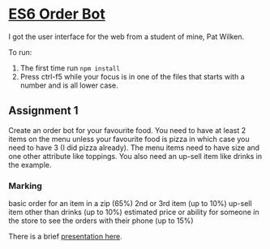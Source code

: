 # <a href="https://github.com/rhildred/ES6OrderBot" target="_blank">ES6 Order Bot</a>

I got the user interface for the web from a student of mine, Pat Wilken.

To run:

1. The first time run `npm install`
2. Press ctrl-f5 while your focus is in one of the files that starts with a number and is all lower case.

## Assignment 1

Create an order bot for your favourite food. You need to have at least 2 items on the menu unless your favourite food is pizza in which case you need to have 3 (I did pizza already). The menu items need to have size and one other attribute like toppings. You also need an up-sell item like drinks in the example.

### Marking

basic order for an item in a zip (65%)
2nd or 3rd item (up to 10%)
up-sell item other than drinks (up to 10%)
estimated price or ability for someone in the store to see the orders with their phone (up to 15%)

There is a brief [presentation here](EventsAndObjects.pdf).